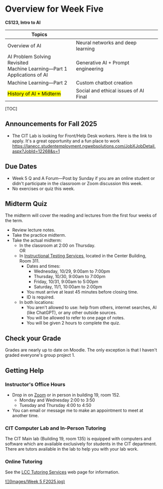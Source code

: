 <h1>Overview for Week Five</h1>

**CS123, Intro to AI**

| Topics                                                       |                                              |
| ------------------------------------------------------------ | -------------------------------------------- |
| Overview of AI                                               | Neural networks and deep learning            |
| AI Problem Solving Revisited<br />Machine Learning&mdash;Part 1<br />Applications of AI | Generative AI + Prompt engineering           |
| Machine Learning&mdash;Part 2                                | Custom chatbot creation                      |
| <mark>History of AI + Midterm</mark>                         | Social and ethical issues of AI  <br />Final |

[TOC]

## Announcements for Fall 2025

- The CIT Lab is looking for Front/Help Desk workers. Here is the link to apply. It's a great opportunity and a fun place to work https://lanecc.studentemployment.ngwebsolutions.com/JobXJobDetail.aspx?JobId=12268&s=1

## Due Dates

- Week 5 Q and A Forum&mdash;Post by Sunday if you are an online student or didn't participate in the classroom or Zoom discussion this week.
- No exercises or quiz this week.

## Midterm Quiz

The midterm will cover the reading and lectures from the first four weeks of the term.

- Review lecture notes.
- Take the practice midterm.
- Take the actual midterm:
  - In the classroom at 2:00 on Thursday.  
    OR
  - In [Instructional Testing Services](https://www.lanecc.edu/get-support/academic-support/instructional-testing-services), located in the Center Building, Room 311.
    - Dates and times:
      - Wednesday, 10/29, 9:00am to 7:00pm
      - Thursday, 10/30, 9:00am to 7:00pm
      - Friday, 10/31, 9:00am to 5:00pm
      - Saturday, 11/1, 10:00am to 2:00pm
    - You must arrive at least 45 minutes before closing time.
    - ID is required.
  - In both locations: 
    - You aren't allowed to use: help from others, internet searches, AI (like ChatGPT), or any other outside sources.
    - You will be allowed to refer to one page of notes.
    - You will be given 2 hours to complete the quiz.

## Check your Grade

Grades are nearly up to date on Moodle. The only exception is that I haven't graded everyone's group project 1.

## Getting Help

### Instructor's Office Hours

- Drop in on [Zoom](https://lanecc.zoom.us/j/8982554800) or in person in building 19, room 152.
  - Monday and Wednesday 2:00 to 3:50
  - Tuesday and Thursday 4:00 to 4:50
- You can email or message me to make an appointment to meet at another time.

### CIT Computer Lab and In-Person Tutoring

The CIT Main lab (Building 19, room 135) is equipped with computers and software which are available exclusively for students in the CIT department. There are tutors available in the lab to help you with your lab work.

### Online Tutoring

See the [LCC Tutoring Services](https://www.lanecc.edu/tutor) web page for information.



[![](Images/Week 5 F2025.jpg)](https://lanecc.edu/resources)
